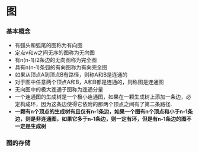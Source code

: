 # 图

### 基本概念

- 有弧头和弧尾的图称为有向图
- 定点v和w之间无序的图称为无向图
- 有n(n-1)/2条边的无向图称为完全图
- 具有n(n-1)条弧的有向图称为有向完全图
- 如果从顶点A到顶点B有路径，则称A和B是连通的
- 对于图中任意两个顶点A和B，A和B都是连通的，则称图是连通图
- 无向图中的极大连通子图称为连通分量
- 一个连通图的生成树是一个极小连通图，如果在一颗生成树上添加一条边，必定构成环，因为这条边使得它依附的那两个顶点之间有了第二条路径.
- **一颗有n个顶点的生成树有且仅有n-1条边，如果一个图有n个顶点和小于n-1条边，则是非连通图，如果它多于n-1条边，则一定有环，但是有n-1条边的图不一定是生成树**

### 图的存储

